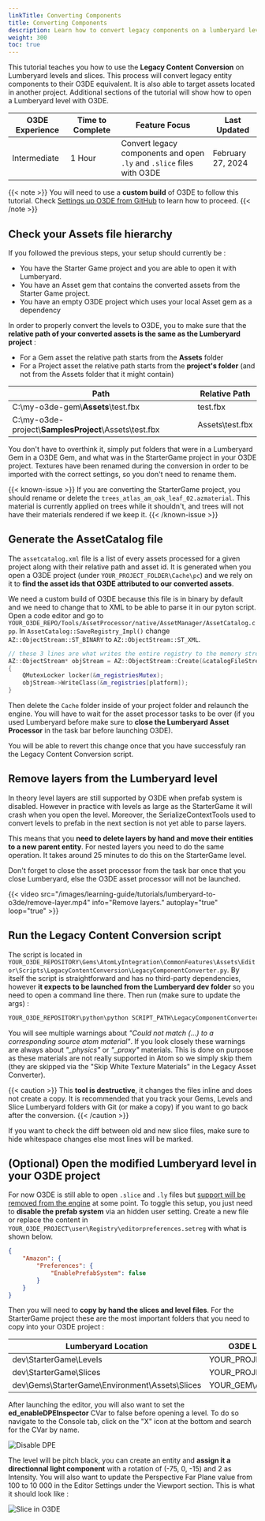 ```yaml
---
linkTitle: Converting Components
title: Converting Components
description: Learn how to convert legacy components on a lumberyard level to their O3DE equivalent and how to open lumberyard levels with O3DE.
weight: 300
toc: true
---
```


This tutorial teaches you how to use the **Legacy Content Conversion** on Lumberyard levels and slices. This process will convert legacy entity components to their O3DE equivalent. It is also able to target assets located in another project. Additional sections of the tutorial will show how to open a Lumberyard level with O3DE.

| O3DE Experience | Time to Complete | Feature Focus | Last Updated |
| - | - | - | - |
| Intermediate | 1 Hour | Convert legacy components and open `.ly` and `.slice` files with O3DE | February 27, 2024 |

{{< note >}}
You will need to use a **custom build** of O3DE to follow this tutorial. Check [Settings up O3DE from GitHub](/docs/welcome-guide/setup/setup-from-github/) to learn how to proceed.
{{< /note >}}

## Check your Assets file hierarchy

If you followed the previous steps, your setup should currently be :

- You have the Starter Game project and you are able to open it with Lumberyard. 
- You have an Asset gem that contains the converted assets from the Starter Game project.
- You have an empty O3DE project which uses your local Asset gem as a dependency

In order to properly convert the levels to O3DE, you to make sure that the **relative path of your converted assets is the same as the Lumberyard project** :

- For a Gem asset the relative path starts from the **Assets** folder
- For a Project asset the relative path starts from the **project's folder** (and not from the Assets folder that it might contain)

| Path | Relative Path |
| - | - |
| C:\my-o3de-gem\\**Assets**\test.fbx | test.fbx |
| C:\my-o3de-project\\**SamplesProject**\Assets\test.fbx | Assets\test.fbx |

You don't have to overthink it, simply put folders that were in a Lumberyard Gem in a O3DE Gem, and what was in the StarterGame project in your O3DE project. Textures have been renamed during the conversion in order to be imported with the correct settings, so you don't need to rename them.

{{< known-issue >}}
If you are converting the StarterGame project, you should rename or delete the `trees_atlas_am_oak_leaf_02.azmaterial`. This material is currently applied on trees while it shouldn't, and trees will not have their materials rendered if we keep it.
{{< /known-issue >}}

## Generate the AssetCatalog file

The `assetcatalog.xml` file is a list of every assets processed for a given project along with their relative path and asset id. It is generated when you open a O3DE project (under `YOUR_PROJECT_FOLDER\Cache\pc`) and we rely on it to **find the asset ids that O3DE attributed to our converted assets**.

We need a custom build of O3DE because this file is in binary by default and we need to change that to XML to be able to parse it in our pyton script. Open a code editor and go to `YOUR_O3DE_REPO/Tools/AssetProcessor/native/AssetManager/AssetCatalog.cpp`. In `AssetCatalog::SaveRegistry_Impl()` change `AZ::ObjectStream::ST_BINARY` to `AZ::ObjectStream::ST_XML`.

```cpp
// these 3 lines are what writes the entire registry to the memory stream
AZ::ObjectStream* objStream = AZ::ObjectStream::Create(&catalogFileStream, *serializeContext, AZ::ObjectStream::ST_XML);
{
    QMutexLocker locker(&m_registriesMutex);
    objStream->WriteClass(&m_registries[platform]);
}
```

Then delete the `Cache` folder inside of your project folder and relaunch the engine. You will have to wait for the asset processor tasks to be over (if you used Lumberyard before make sure to **close the Lumberyard Asset Processor** in the task bar before launching O3DE).

You will be able to revert this change once that you have successfuly ran the Legacy Content Conversion script.

## Remove layers from the Lumberyard level

In theory level layers are still supported by O3DE when prefab system is disabled. However in practice with levels as large as the StarterGame it will crash when you open the level. Moreover, the SerializeContextTools used to convert levels to prefab in the next section is not yet able to parse layers.

This means that you **need to delete layers by hand and move their entities to a new parent entity**. For nested layers you need to do the same operation. It takes around 25 minutes to do this on the StarterGame level.

Don't forget to close the asset processor from the task bar once that you close Lumberyard, else the O3DE asset processor will not be launched.

{{< video src="/images/learning-guide/tutorials/lumberyard-to-o3de/remove-layer.mp4" info="Remove layers." autoplay="true" loop="true" >}}

## Run the Legacy Content Conversion script

The script is located in `YOUR_O3DE_REPOSITORY\Gems\AtomLyIntegration\CommonFeatures\Assets\Editor\Scripts\LegacyContentConversion\LegacyComponentConverter.py`. By itself the script is straightforward and has no third-party dependencies, however **it expects to be launched from the Lumberyard dev folder** so you need to open a command line there. Then run (make sure to update the args) :

```cmd
YOUR_O3DE_REPOSITORY\python\python SCRIPT_PATH\LegacyComponentConverter.py -project=StarterGame -include_gems -assetCatalogOverridePath=YOUR_O3DE_PROJECT_PATH\Cache\pc\assetcatalog.xml
```

You will see multiple warnings about *"Could not match (...) to a corresponding source atom material"*. If you look closely these warnings are always about *"_physics"* or *"_proxy"* materials. This is done on purpose as these materials are not really supported in Atom so we simply skip them (they are skipped via the "Skip White Texture Materials" in the Legacy Asset Converter).

{{< caution >}}
This **tool is destructive**, it changes the files inline and does not create a copy. It is recommended that you track your Gems, Levels and Slice Lumberyard folders with Git (or make a copy) if you want to go back after the conversion.
{{< /caution >}}

If you want to check the diff between old and new slice files, make sure to hide whitespace changes else most lines will be marked.

## (Optional) Open the modified Lumberyard level in your O3DE project

For now O3DE is still able to open `.slice` and `.ly` files but [support will be removed from the engine](https://github.com/o3de/sig-content/issues/148) at some point. To toggle this setup, you just need to **disable the prefab system** via an hidden user setting. Create a new file or replace the content in `YOUR_O3DE_PROJECT\user\Registry\editorpreferences.setreg` with what is shown below.

```json
{
    "Amazon": {
        "Preferences": {
            "EnablePrefabSystem": false
        }
    }
}
```

Then you will need to **copy by hand the slices and level files**. For the StarterGame project these are the most important folders that you need to copy into your O3DE project :

| Lumberyard Location | O3DE Location |
| - | - |
| dev\StarterGame\Levels | YOUR_PROJECT\Levels |
| dev\StarterGame\Slices | YOUR_PROJECT\Slices |
| dev\Gems\StarterGame\Environment\Assets\Slices | YOUR_GEM\Assets\Slices |

After launching the editor, you will also want to set the **ed_enableDPEInspector** CVar to false before opening a level. To do so navigate to the Console tab, click on the "X" icon at the bottom and search for the CVar by name.

![Disable DPE](/images/learning-guide/tutorials/lumberyard-to-o3de/disable-dpe-cvar.png)

The level will be pitch black, you can create an entity and **assign it a directionnal light component** with a rotation of (-75, 0, -15) and 2 as Intensity. You will also want to update the Perspective Far Plane value from 100 to 10 000 in the Editor Settings under the Viewport section. This is what it should look like :

![Slice in O3DE](/images/learning-guide/tutorials/lumberyard-to-o3de/slice-in-o3de.png)
